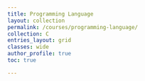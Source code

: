 ```yaml
---
title: Programming Language
layout: collection
permalink: /courses/programming-language/
collection: C
entries_layout: grid
classes: wide
author_profile: true
toc: true

---
```


